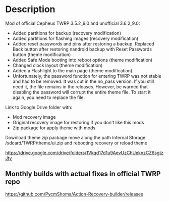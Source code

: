 # Description

Mod of official Cepheus TWRP 3.5.2_9.0 and unofficial 3.6.2_9.0:

- Added partitions for backup (recovery modification)
- Added partitions for flashing images (recovery modification)
- Added reset passwords and pins after restoring a backup. Replaced Back button after restoring nandroid backup with Reset Passwords button (theme modification)
- Added Safe Mode booting into reboot options (theme modification)
- Changed clock layout (theme modification)
- Added a Flashlight to the main page (theme modification)
- Unfortunately, the password function for entering TWRP was not stable and had to be removed.
It was cut in the no_pass version.
If you still need it, the file remains in the releases.
However, be warned that disabling the password will corrupt the entire theme file.
To start it again, you need to replace the file.

Link to Google Drive folder with:
- Mod recovery image
- Original recovery image for restoring if you don't like this mods
- Zip package for apply theme with mods

Download theme zip package move along the path Internal Storage /sdcard/TWRP/theme/ui.zip and rebooting recovery or reload theme

https://drive.google.com/drive/folders/1Vkqd17d1u9AevUzChUeknzCZ6sgtzJty

## Monthly builds with actual fixes in official TWRP repo
https://github.com/PycmShoma/Action-Recovery-builder/releases
